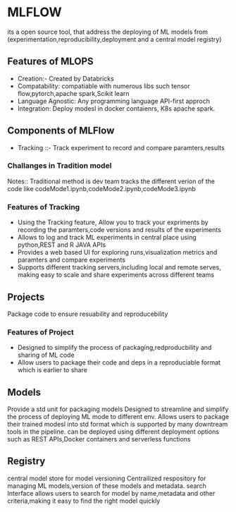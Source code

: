 # MLFLOW
its a open source tool, that address the deploying of ML models from (experimentation,reproducibility,deployment and a central model registry)
## Features of MLOPS
- Creation:- Created by Databricks
- Compatability: compatiable  with numerous libs such tensor flow,pytorch,apache spark,Scikit learn
- Language Agnostic: Any programming language API-first approch
- Integration: Deploy modesl in docker contaienrs, K8s apache spark.

## Components of MLFlow
-  Tracking ::- Track experiment to record and compare paramters,results
  
### Challanges in Tradition model
Notes:: Traditional method is dev team tracks the different verion of the code like codeMode1.ipynb,codeMode2.ipynb,codeMode3.ipynb

### Features of Tracking 
- Using the Tracking feature, Allow you to track your expriments by recording the paramters,code versions and results of the experiments
- Allows to log and track ML experiments in central place using python,REST and R JAVA APIs
- Provides a web based UI for exploring runs,visualization metrics and paramters and compare experiments
- Supports different tracking servers,including local and remote serves, making easy to scale and share experiments across different teams

  
## Projects
Package code to ensure resuability and reproducebility

### Features of Project
- Designed to simplify the process of packaging,redproducbility and sharing of ML code
- Allow users to package their code and deps in a reproduciable format which is earlier to share


## Models 
Provide a std unit for packaging models
Designed to streamline and simplify the process of deploying ML mode to different env.
Allows users to package their trained modesl into std format which is supported by many downtream tools in the pipeline.
can be deployed using different deployment options such as REST APIs,Docker containers and serverless functions

## Registry
central model store for model versioning
Centrailized respository for managing ML models,version of these models and metadata.
search Interface allows users to search for model by name,metadata and other criteria,making it easy to find the right model
quickly

